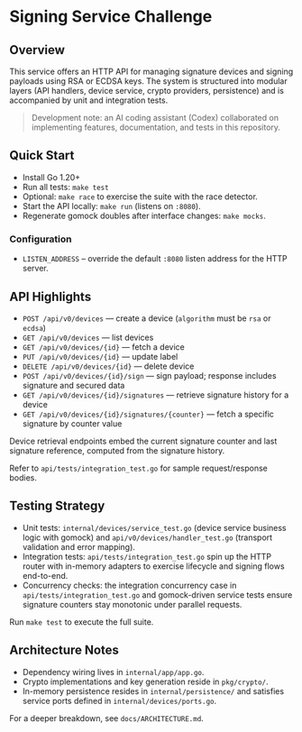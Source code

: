 # Signing Service Challenge

## Overview
This service offers an HTTP API for managing signature devices and signing payloads using RSA or ECDSA keys. The system is structured into modular layers (API handlers, device service, crypto providers, persistence) and is accompanied by unit and integration tests.

> Development note: an AI coding assistant (Codex) collaborated on implementing features, documentation, and tests in this repository.

## Quick Start
- Install Go 1.20+
- Run all tests: `make test`
- Optional: `make race` to exercise the suite with the race detector.
- Start the API locally: `make run` (listens on `:8080`).
- Regenerate gomock doubles after interface changes: `make mocks`.

### Configuration
- `LISTEN_ADDRESS` – override the default `:8080` listen address for the HTTP server.

## API Highlights
- `POST /api/v0/devices` — create a device (`algorithm` must be `rsa` or `ecdsa`)
- `GET /api/v0/devices` — list devices
- `GET /api/v0/devices/{id}` — fetch a device
- `PUT /api/v0/devices/{id}` — update label
- `DELETE /api/v0/devices/{id}` — delete device
- `POST /api/v0/devices/{id}/sign` — sign payload; response includes signature and secured data
- `GET /api/v0/devices/{id}/signatures` — retrieve signature history for a device
- `GET /api/v0/devices/{id}/signatures/{counter}` — fetch a specific signature by counter value

Device retrieval endpoints embed the current signature counter and last signature reference, computed from the signature history.

Refer to `api/tests/integration_test.go` for sample request/response bodies.

## Testing Strategy
- Unit tests: `internal/devices/service_test.go` (device service business logic with gomock) and `api/v0/devices/handler_test.go` (transport validation and error mapping).
- Integration tests: `api/tests/integration_test.go` spin up the HTTP router with in-memory adapters to exercise lifecycle and signing flows end-to-end.
- Concurrency checks: the integration concurrency case in `api/tests/integration_test.go` and gomock-driven service tests ensure signature counters stay monotonic under parallel requests.

Run `make test` to execute the full suite.

## Architecture Notes
- Dependency wiring lives in `internal/app/app.go`.
- Crypto implementations and key generation reside in `pkg/crypto/`.
- In-memory persistence resides in `internal/persistence/` and satisfies service ports defined in `internal/devices/ports.go`.

For a deeper breakdown, see `docs/ARCHITECTURE.md`.
